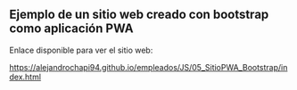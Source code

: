 ## Ejemplo de un sitio web creado con bootstrap como aplicación PWA


Enlace disponible para ver el sitio web:

https://alejandrochapi94.github.io/empleados/JS/05_SitioPWA_Bootstrap/index.html

